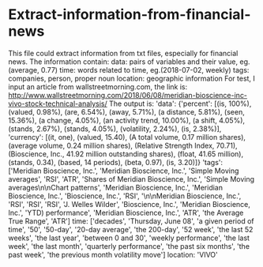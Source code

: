 # Extract-information-from-financial-news
This file could extract information from txt files, especially for financial news.
The information contain:
  data: pairs of variables and their value, eg. (average, 0.77)
  time: words related to time,  eg.(2018-07-02, weekly)
  tags: companies, person, proper noun
  location: geographic information
For test, I input an article from wallstreetmorning.com, the link is: 
http://www.wallstreetmorning.com/2018/06/08/meridian-bioscience-inc-vivo-stock-technical-analysis/
The output is:
'data':
{'percent': [(is, 100%), (valued, 0.98%), (are, 6.54%), (away, 5.71%), (a distance, 5.81%), (seen, 15.36%),
(a change, 4.05%), (an activity trend, 10.00%), (a shift, 4.05%), (stands, 2.67%), (stands, 4.05%), (volatility, 2.24%),
(is, 2.38%)], 'currency': [(it, one), (valued, 15.40), (A total volume, 0.17 million shares), (average volume, 0.24 million shares),
(Relative Strength Index, 70.71), (Bioscience, Inc., 41.92 million outstanding shares), (float, 41.65 million), (stands, 0.34), 
(based, 14 periods), (beta, 0.97), (is, 3.20)]}
'tags':
['Meridian Bioscience, Inc.', 'Meridian Bioscience, Inc.', 'Simple Moving averages', 'RSI', 'ATR', 'Shares of Meridian Bioscience, Inc.',
'Simple Moving averages\n\nChart patterns', 'Meridian Bioscience, Inc.', 'Meridian Bioscience, Inc.', 'Bioscience, Inc.', 'RSI', 
'\n\nMeridian Bioscience, Inc.', 'RSI', 'RSI', 'RSI', 'J. Welles Wilder', 'Bioscience, Inc.', 'Meridian Bioscience, Inc.', 'YTD) 
performance', 'Meridian Bioscience, Inc.', 'ATR', 'the Average True Range', 'ATR']
time:
['decades', 'Thursday, June 08', 'a given period of time', '50', '50-day', '20-day average', 'the 200-day', '52 week', 
'the last 52 weeks', 'the last year', 'between 0 and 30', 'weekly performance', 'the last week', 'the last month',
'quarterly performance', 'the past six months', 'the past week', 'the previous month volatility move']
location:
'VIVO'

